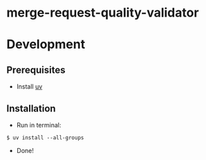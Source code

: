 # merge-request-quality-validator

# Development
## Prerequisites
- Install [uv](https://docs.astral.sh/uv/getting-started/installation/)
## Installation
- Run in terminal:
```
$ uv install --all-groups
```
- Done!
